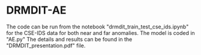 # DRMDIT-AE

The code can be run from the notebook "drmdit_train_test_cse_ids.ipynb" for the CSE-IDS data for both near and far anomalies.
The model is coded in "AE.py"
The details and results can be found in the "DRMDIT_presentation.pdf" file.
